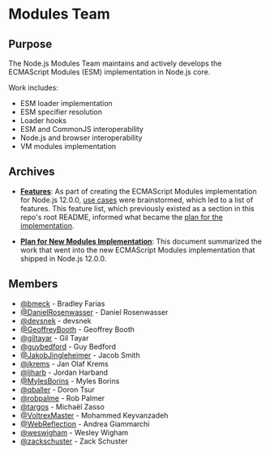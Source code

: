 # Modules Team

## Purpose

The Node.js Modules Team maintains and actively develops the ECMAScript Modules (ESM) implementation in Node.js core.

Work includes:

* ESM loader implementation
* ESM specifier resolution
* Loader hooks
* ESM and CommonJS interoperability
* Node.js and browser interoperability
* VM modules implementation

## Archives

- **[Features](./doc/archive/features.md)**: As part of creating the ECMAScript Modules implementation for Node.js 12.0.0, [use cases](./doc/use-cases.md) were brainstormed, which led to a list of features. This feature list, which previously existed as a section in this repo's root README, informed what became the [plan for the implementation](./doc/archive/plan-for-new-modules-implementation.md).

- **[Plan for New Modules Implementation](./doc/archive/plan-for-new-modules-implementation.md)**: This document summarized the work that went into the new ECMAScript Modules implementation that shipped in Node.js 12.0.0.

## Members

<!-- ncu-team-sync.team(nodejs/modules) -->

- [@bmeck](https://github.com/bmeck) - Bradley Farias
- [@DanielRosenwasser](https://github.com/DanielRosenwasser) - Daniel Rosenwasser
- [@devsnek](https://github.com/devsnek) - devsnek
- [@GeoffreyBooth](https://github.com/GeoffreyBooth) - Geoffrey Booth
- [@giltayar](https://github.com/giltayar) - Gil Tayar
- [@guybedford](https://github.com/guybedford) - Guy Bedford
- [@JakobJingleheimer](https://github.com/JakobJingleheimer) - Jacob Smith
- [@jkrems](https://github.com/jkrems) - Jan Olaf Krems
- [@ljharb](https://github.com/ljharb) - Jordan Harband
- [@MylesBorins](https://github.com/MylesBorins) - Myles Borins
- [@qballer](https://github.com/qballer) - Doron Tsur
- [@robpalme](https://github.com/robpalme) - Rob Palmer
- [@targos](https://github.com/targos) - Michaël Zasso
- [@VoltrexMaster](https://github.com/VoltrexMaster) - Mohammed Keyvanzadeh
- [@WebReflection](https://github.com/WebReflection) - Andrea Giammarchi
- [@weswigham](https://github.com/weswigham) - Wesley Wigham
- [@zackschuster](https://github.com/zackschuster) - Zack Schuster

<!-- ncu-team-sync end -->
